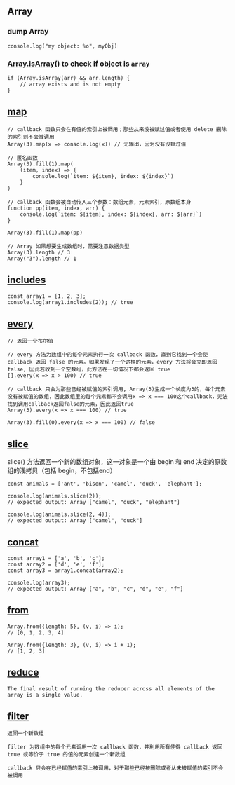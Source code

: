 ## Array

### dump Array

    console.log("my object: %o", myObj)

### [Array.isArray()](https://developer.mozilla.org/zh-CN/docs/Web/JavaScript/Reference/Global_Objects/Array/isArray) to check if object is `array`

    if (Array.isArray(arr) && arr.length) {
        // array exists and is not empty
    }

## [map](https://developer.mozilla.org/zh-CN/docs/Web/JavaScript/Reference/Global_Objects/Array/map)

    // callback 函数只会在有值的索引上被调用；那些从来没被赋过值或者使用 delete 删除的索引则不会被调用
    Array(3).map(x => console.log(x)) // 无输出，因为没有没赋过值

    // 匿名函数
    Array(3).fill(1).map(
        (item, index) => {
            console.log(`item: ${item}, index: ${index}`)
        }
    )

    // callback 函数会被自动传入三个参数：数组元素，元素索引，原数组本身
    function pp(item, index, arr) {
        console.log(`item: ${item}, index: ${index}, arr: ${arr}`)
    }

    Array(3).fill(1).map(pp)

    // Array 如果想要生成数组时，需要注意数据类型
    Array(3).length // 3
    Array("3").length // 1

## [includes](https://developer.mozilla.org/en-US/docs/Web/JavaScript/Reference/Global_Objects/Array/includes)

    const array1 = [1, 2, 3];
    console.log(array1.includes(2)); // true

## [every](https://developer.mozilla.org/zh-CN/docs/Web/JavaScript/Reference/Global_Objects/Array/every)
    // 返回一个布尔值

    // every 方法为数组中的每个元素执行一次 callback 函数，直到它找到一个会使 callback 返回 false 的元素。如果发现了一个这样的元素，every 方法将会立即返回 false, 因此若收到一个空数组，此方法在一切情况下都会返回 true
    [].every(x => x > 100) // true

    // callback 只会为那些已经被赋值的索引调用, Array(3)生成一个长度为3的，每个元素没有被赋值的数组，因此数组里的每个元素都不会调用x => x === 100这个callback，无法找到调用callback返回false的元素，因此返回true
    Array(3).every(x => x === 100) // true

    Array(3).fill(0).every(x => x === 100) // false

## [slice](https://developer.mozilla.org/zh-CN/docs/Web/JavaScript/Reference/Global_Objects/Array/slice)

slice() 方法返回一个新的数组对象，这一对象是一个由 begin 和 end 决定的原数组的浅拷贝（包括 begin，不包括end）

    const animals = ['ant', 'bison', 'camel', 'duck', 'elephant'];

    console.log(animals.slice(2));
    // expected output: Array ["camel", "duck", "elephant"]

    console.log(animals.slice(2, 4));
    // expected output: Array ["camel", "duck"]

## [concat](https://developer.mozilla.org/zh-CN/docs/Web/JavaScript/Reference/Global_Objects/Array/concat)

    const array1 = ['a', 'b', 'c'];
    const array2 = ['d', 'e', 'f'];
    const array3 = array1.concat(array2);

    console.log(array3);
    // expected output: Array ["a", "b", "c", "d", "e", "f"]

## [from](https://developer.mozilla.org/en-US/docs/web/javascript/reference/global_objects/array/from)

    Array.from({length: 5}, (v, i) => i);
    // [0, 1, 2, 3, 4]

    Array.from({length: 3}, (v, i) => i + 1);
    // [1, 2, 3]

## [reduce](https://developer.mozilla.org/en-US/docs/Web/JavaScript/Reference/Global_Objects/Array/Reduce)

    The final result of running the reducer across all elements of the array is a single value.

## [filter](https://developer.mozilla.org/zh-CN/docs/Web/JavaScript/Reference/Global_Objects/Array/filter)

    返回一个新数组

    filter 为数组中的每个元素调用一次 callback 函数，并利用所有使得 callback 返回 true 或等价于 true 的值的元素创建一个新数组

    callback 只会在已经赋值的索引上被调用，对于那些已经被删除或者从未被赋值的索引不会被调用